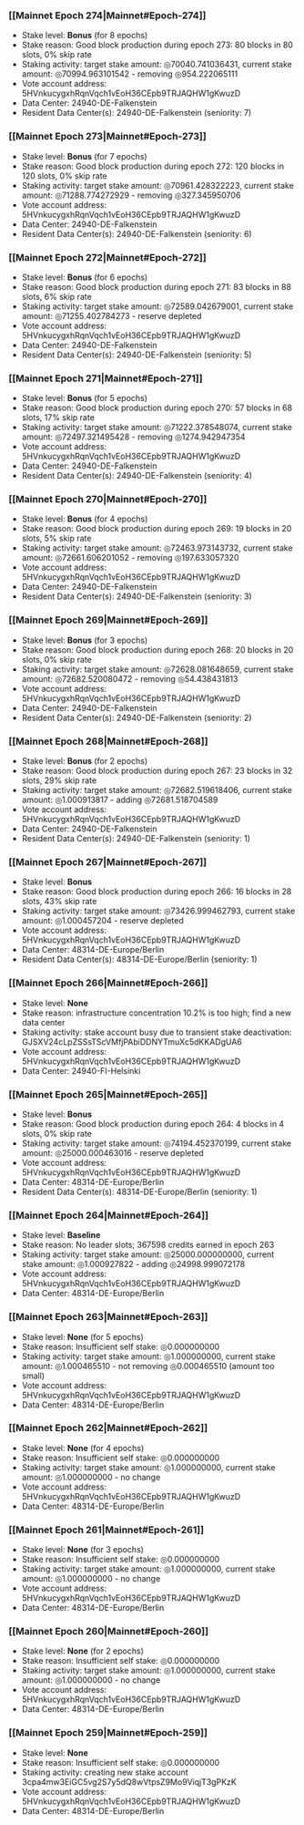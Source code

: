 ### [[Mainnet Epoch 274|Mainnet#Epoch-274]]
* Stake level: **Bonus** (for 8 epochs)
* Stake reason: Good block production during epoch 273: 80 blocks in 80 slots, 0% skip rate
* Staking activity: target stake amount: ◎70040.741036431, current stake amount: ◎70994.963101542 - removing ◎954.222065111
* Vote account address: 5HVnkucygxhRqnVqch1vEoH36CEpb9TRJAQHW1gKwuzD
* Data Center: 24940-DE-Falkenstein
* Resident Data Center(s): 24940-DE-Falkenstein (seniority: 7)
### [[Mainnet Epoch 273|Mainnet#Epoch-273]]
* Stake level: **Bonus** (for 7 epochs)
* Stake reason: Good block production during epoch 272: 120 blocks in 120 slots, 0% skip rate
* Staking activity: target stake amount: ◎70961.428322223, current stake amount: ◎71288.774272929 - removing ◎327.345950706
* Vote account address: 5HVnkucygxhRqnVqch1vEoH36CEpb9TRJAQHW1gKwuzD
* Data Center: 24940-DE-Falkenstein
* Resident Data Center(s): 24940-DE-Falkenstein (seniority: 6)
### [[Mainnet Epoch 272|Mainnet#Epoch-272]]
* Stake level: **Bonus** (for 6 epochs)
* Stake reason: Good block production during epoch 271: 83 blocks in 88 slots, 6% skip rate
* Staking activity: target stake amount: ◎72589.042679001, current stake amount: ◎71255.402784273 - reserve depleted
* Vote account address: 5HVnkucygxhRqnVqch1vEoH36CEpb9TRJAQHW1gKwuzD
* Data Center: 24940-DE-Falkenstein
* Resident Data Center(s): 24940-DE-Falkenstein (seniority: 5)
### [[Mainnet Epoch 271|Mainnet#Epoch-271]]
* Stake level: **Bonus** (for 5 epochs)
* Stake reason: Good block production during epoch 270: 57 blocks in 68 slots, 17% skip rate
* Staking activity: target stake amount: ◎71222.378548074, current stake amount: ◎72497.321495428 - removing ◎1274.942947354
* Vote account address: 5HVnkucygxhRqnVqch1vEoH36CEpb9TRJAQHW1gKwuzD
* Data Center: 24940-DE-Falkenstein
* Resident Data Center(s): 24940-DE-Falkenstein (seniority: 4)
### [[Mainnet Epoch 270|Mainnet#Epoch-270]]
* Stake level: **Bonus** (for 4 epochs)
* Stake reason: Good block production during epoch 269: 19 blocks in 20 slots, 5% skip rate
* Staking activity: target stake amount: ◎72463.973143732, current stake amount: ◎72661.606201052 - removing ◎197.633057320
* Vote account address: 5HVnkucygxhRqnVqch1vEoH36CEpb9TRJAQHW1gKwuzD
* Data Center: 24940-DE-Falkenstein
* Resident Data Center(s): 24940-DE-Falkenstein (seniority: 3)
### [[Mainnet Epoch 269|Mainnet#Epoch-269]]
* Stake level: **Bonus** (for 3 epochs)
* Stake reason: Good block production during epoch 268: 20 blocks in 20 slots, 0% skip rate
* Staking activity: target stake amount: ◎72628.081648659, current stake amount: ◎72682.520080472 - removing ◎54.438431813
* Vote account address: 5HVnkucygxhRqnVqch1vEoH36CEpb9TRJAQHW1gKwuzD
* Data Center: 24940-DE-Falkenstein
* Resident Data Center(s): 24940-DE-Falkenstein (seniority: 2)
### [[Mainnet Epoch 268|Mainnet#Epoch-268]]
* Stake level: **Bonus** (for 2 epochs)
* Stake reason: Good block production during epoch 267: 23 blocks in 32 slots, 29% skip rate
* Staking activity: target stake amount: ◎72682.519618406, current stake amount: ◎1.000913817 - adding ◎72681.518704589
* Vote account address: 5HVnkucygxhRqnVqch1vEoH36CEpb9TRJAQHW1gKwuzD
* Data Center: 24940-DE-Falkenstein
* Resident Data Center(s): 24940-DE-Falkenstein (seniority: 1)
### [[Mainnet Epoch 267|Mainnet#Epoch-267]]
* Stake level: **Bonus**
* Stake reason: Good block production during epoch 266: 16 blocks in 28 slots, 43% skip rate
* Staking activity: target stake amount: ◎73426.999462793, current stake amount: ◎1.000457204 - reserve depleted
* Vote account address: 5HVnkucygxhRqnVqch1vEoH36CEpb9TRJAQHW1gKwuzD
* Data Center: 48314-DE-Europe/Berlin
* Resident Data Center(s): 48314-DE-Europe/Berlin (seniority: 1)
### [[Mainnet Epoch 266|Mainnet#Epoch-266]]
* Stake level: **None**
* Stake reason: infrastructure concentration 10.2% is too high; find a new data center
* Staking activity: stake account busy due to transient stake deactivation: GJSXV24cLpZSSsTScVMfjPAbiDDNYTmuXc5dKKADgUA6
* Vote account address: 5HVnkucygxhRqnVqch1vEoH36CEpb9TRJAQHW1gKwuzD
* Data Center: 24940-FI-Helsinki
### [[Mainnet Epoch 265|Mainnet#Epoch-265]]
* Stake level: **Bonus**
* Stake reason: Good block production during epoch 264: 4 blocks in 4 slots, 0% skip rate
* Staking activity: target stake amount: ◎74194.452370199, current stake amount: ◎25000.000463016 - reserve depleted
* Vote account address: 5HVnkucygxhRqnVqch1vEoH36CEpb9TRJAQHW1gKwuzD
* Data Center: 48314-DE-Europe/Berlin
* Resident Data Center(s): 48314-DE-Europe/Berlin (seniority: 1)
### [[Mainnet Epoch 264|Mainnet#Epoch-264]]
* Stake level: **Baseline**
* Stake reason: No leader slots; 367598 credits earned in epoch 263
* Staking activity: target stake amount: ◎25000.000000000, current stake amount: ◎1.000927822 - adding ◎24998.999072178
* Vote account address: 5HVnkucygxhRqnVqch1vEoH36CEpb9TRJAQHW1gKwuzD
* Data Center: 48314-DE-Europe/Berlin
### [[Mainnet Epoch 263|Mainnet#Epoch-263]]
* Stake level: **None** (for 5 epochs)
* Stake reason: Insufficient self stake: ◎0.000000000
* Staking activity: target stake amount: ◎1.000000000, current stake amount: ◎1.000465510 - not removing ◎0.000465510 (amount too small)
* Vote account address: 5HVnkucygxhRqnVqch1vEoH36CEpb9TRJAQHW1gKwuzD
* Data Center: 48314-DE-Europe/Berlin
### [[Mainnet Epoch 262|Mainnet#Epoch-262]]
* Stake level: **None** (for 4 epochs)
* Stake reason: Insufficient self stake: ◎0.000000000
* Staking activity: target stake amount: ◎1.000000000, current stake amount: ◎1.000000000 - no change
* Vote account address: 5HVnkucygxhRqnVqch1vEoH36CEpb9TRJAQHW1gKwuzD
* Data Center: 48314-DE-Europe/Berlin
### [[Mainnet Epoch 261|Mainnet#Epoch-261]]
* Stake level: **None** (for 3 epochs)
* Stake reason: Insufficient self stake: ◎0.000000000
* Staking activity: target stake amount: ◎1.000000000, current stake amount: ◎1.000000000 - no change
* Vote account address: 5HVnkucygxhRqnVqch1vEoH36CEpb9TRJAQHW1gKwuzD
* Data Center: 48314-DE-Europe/Berlin
### [[Mainnet Epoch 260|Mainnet#Epoch-260]]
* Stake level: **None** (for 2 epochs)
* Stake reason: Insufficient self stake: ◎0.000000000
* Staking activity: target stake amount: ◎1.000000000, current stake amount: ◎1.000000000 - no change
* Vote account address: 5HVnkucygxhRqnVqch1vEoH36CEpb9TRJAQHW1gKwuzD
* Data Center: 48314-DE-Europe/Berlin
### [[Mainnet Epoch 259|Mainnet#Epoch-259]]
* Stake level: **None**
* Stake reason: Insufficient self stake: ◎0.000000000
* Staking activity: creating new stake account 3cpa4mw3EiGC5vg2S7y5dQ8wVtpsZ9Mo9ViqjT3gPKzK
* Vote account address: 5HVnkucygxhRqnVqch1vEoH36CEpb9TRJAQHW1gKwuzD
* Data Center: 48314-DE-Europe/Berlin
